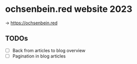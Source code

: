 # ochsenbein.red website 2023

-> https://ochsenbein.red

## TODOs

- [ ] Back from articles to blog overview
- [ ] Pagination in blog articles
